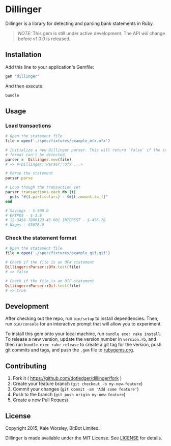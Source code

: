 # Dillinger

Dillinger is a library for detecting and parsing bank statements in Ruby.

> *NOTE:* This gem is still under active development. The API *will* change
> before v1.0.0 is released.

## Installation

Add this line to your application's Gemfile:

```ruby
gem 'dillinger'
```

And then execute:

```bash
bundle
```

## Usage

### Load transactions

```ruby
# Open the statement file
file = open('./spec/fixtures/example_ofx.ofx')

# Initialize a new Dillinger parser. This will return `false` if the statement
# format can't be detected
parser =  Dillinger.new(file)
# => #<Dillinger::Parser::Ofx ...>

# Parse the statement
parser.parse

# Loop though the transaction set
parser.transactions.each do |t|
  puts "#{t.particulars} - $#{t.amount.to_f}"
end

# Savings - $-500.0
# EFTPOS - $-3.8
# 12-3456-7890123-45 001 INTEREST - $-456.78
# Wages - $5678.9

```

### Check the statement format

```ruby
# Open the statement file
file = open('./spec/fixtures/example_qif.qif')

# Check if the file is an OFX statement
Dillinger::Parser::Ofx.test(file)
# => false

# Check if the file is an QIF statement
Dillinger::Parser::Qif.test(file)
# => true
```

## Development

After checking out the repo, run `bin/setup` to install dependencies. Then, run
`bin/console` for an interactive prompt that will allow you to experiment.

To install this gem onto your local machine, run `bundle exec rake install`. To
release a new version, update the version number in `version.rb`, and then run
`bundle exec rake release` to create a git tag for the version, push git
commits and tags, and push the `.gem` file to [rubygems.org](https://rubygems.org).

## Contributing

1. Fork it ( https://github.com/dotledger/dillinger/fork )
2. Create your feature branch (`git checkout -b my-new-feature`)
3. Commit your changes (`git commit -am 'Add some feature'`)
4. Push to the branch (`git push origin my-new-feature`)
5. Create a new Pull Request

## License

Copyright 2015, Kale Worsley, BitBot Limited.

Dillinger is made available under the MIT License. See [LICENSE](LICENSE) for details.
